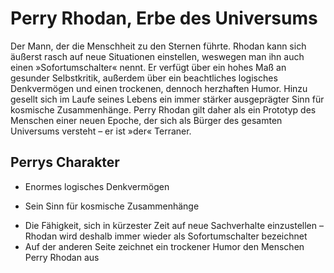 # Perry Rhodan, Erbe des Universums

Der Mann, der die Menschheit zu den Sternen führte. Rhodan kann sich äußerst rasch auf neue Situationen einstellen, weswegen man ihn auch einen »Sofortumschalter« nennt. Er verfügt über ein hohes Maß an gesunder Selbstkritik, außerdem über ein beachtliches logisches Denkvermögen und einen trockenen, dennoch herzhaften Humor. Hinzu gesellt sich im Laufe seines Lebens ein immer stärker ausgeprägter Sinn für kosmische Zusammenhänge. Perry Rhodan gilt daher als ein Prototyp des Menschen einer neuen Epoche, der sich als Bürger des gesamten Universums versteht – er ist »der« Terraner.

## Perrys Charakter
* Enormes logisches Denkvermögen
+ Sein Sinn für kosmische Zusammenhänge
* Die Fähigkeit, sich in kürzester Zeit auf neue Sachverhalte einzustellen – Rhodan wird deshalb immer wieder als Sofortumschalter bezeichnet
* Auf der anderen Seite zeichnet ein trockener Humor den Menschen Perry Rhodan aus
